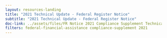 ```yaml
---
layout: resources-landing
title: "2021 Technical Update - Federal Register Notice"
subtitle: "2021 Technical Update - Federal Register Notice"
doc-link: ../assets/files/FR Notice 2021 Compliance Supplement Technical Update 04 08 22.pdf
filters: federal-financial-assistance compliance-supplement 2021
---
```

